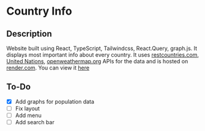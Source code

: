 # Country Info

## Description

Website built using React, TypeScript, Tailwindcss, React.Query, graph.js. It displays most important info about every country. It uses [restcountries.com](http://restcountries.com "restcountries.com"), [United Nations](http://population.un.org/dataportalapi/index.html "United Nations"), [openweathermap.org](https://openweathermap.org/ "openweathermap.org") APIs for the data and is hosted on [render.com](http://render.com "render.com").
You can view it [here](https://countryinfo.onrender.com/ "here")

## To-Do

-   [x] Add graphs for population data
-   [ ] Fix layout
-   [ ] Add menu
-   [ ] Add search bar
